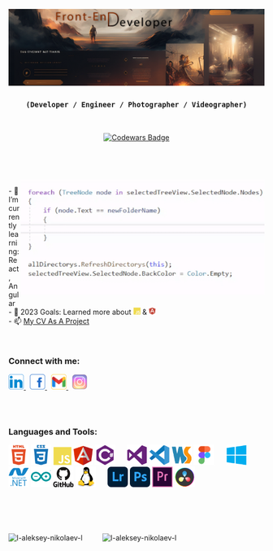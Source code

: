 [![MasterHead](/ICONS/Header.png)](https://github.com/l-Aleksey-Nikolaev-l)
<div align="center">

### `(Developer / Engineer / Photographer / Videographer)` ###

<br>

[![Codewars Badge](https://www.codewars.com/users/Aleksey_Nikolaev/badges/large?theme=light)](https://www.codewars.com/users/Aleksey_Nikolaev)

</div>
<h1></h1>
<br><br>
<img width="480" align="right" src="/ICONS/AVAN.gif" alt="AVAN"/>
<p>
    - 🌱 I’m currently learning: React, Angular
    <br>
    - 🎯 2023 Goals: Learned more about <img src="ICONS/JS.svg" alt="JavaScript" height="14" width="14"/> & <img src="ICONS/Angular.svg" alt="Angular" height="14" width="14"/>
    <br>
    - 📫 <a href="https://ncv-pi.vercel.app/">My CV As A Project</a>
</p>
<br>
<h3>Connect with me:</h3>
<p>
    <a href="https://www.linkedin.com/in/aleksey-nikolaev-092881174/" target="blank">
        <img src="/ICONS/LinkedIn.svg" alt="LinkedIn" height="30" width="30" />
    </a>&nbsp;
    <a href="https://www.facebook.com/facebook.client" target="_blank">
        <img src="/ICONS/Facebook.svg" alt="Facebook" height="30" width="30"/>
    </a>&nbsp;
    <a href="mailto:senatorfirst1@gmail.com" target="_blank">
        <img src="/ICONS/Gmail.svg" alt="Gmail" height="30" width="30">
    </a>&nbsp;
    <a href="https://www.instagram.com/mister.nikolson/" target="_blank">
        <img src="/ICONS/Insta.svg" alt="Instagram" height="30" width="30"/>
    </a>
</p>
<br>
<h1></h1>
<h3>Languages and Tools:</h3>
<p>
    <img src="/ICONS/HTML5.svg" alt="html5" width="40" height="40"/>
    <img src="/ICONS/CSS3.svg" alt="css3" width="40" height="40"/>
    <img src="/ICONS/JS.svg" alt="JavaScript" width="36" height="36"/>
    <img src="/ICONS/AngularJS.svg" alt="Angular" width="38" height="38"/>
    <img src="/ICONS/CCharp.svg" alt="csharp" width="40" height="40"/>
    &#160;&#160;&#160;&#160;
    <img src="/ICONS/VS.svg" alt="c" width="40" height="40"/>
    <img src="/ICONS/VSCode.svg" alt="c" width="40" height="40"/>
    <img src="/ICONS/WebStorm.svg" alt="c" width="40" height="40"/>
    <img src="/ICONS/Figma.svg" alt="c" width="40" height="40"/>
    &#160;&#160;&#160;&#160;
    <img src="/ICONS/Windows.svg" alt="Windows" width="40" height="40" />
    <img src="/ICONS/DotNet.svg" alt="dotnet" width="40" height="40" />
    <img src="/ICONS/Arduino.svg" alt="arduino" width="40" height="40" />
    <img src="/ICONS/GitHub.svg" alt="git" width="40" height="40" />
    <img src="/ICONS/Linux.svg" alt="linux" width="40" height="40" />
    &#160;&#160;&#160;&#160;
    <img src="/ICONS/LR.svg" alt="LightRoom" width="40" height="40" />
    <img src="/ICONS/PS.svg" alt="photoshop" width="40" height="40" />
    <img src="/ICONS/PR.svg" alt="Premiere Pro" width="40" height="40" />
    <img src="/ICONS/DaVinci.svg" alt="DaVinci Resolve" width="40" height="40" />
</p>
<h1></h1>
<br><br>
<p align="left">
    <img height="185" src="https://github-readme-stats.vercel.app/api/top-langs?username=l-aleksey-nikolaev-l&show_icons=true&locale=en&layout=compact" alt="l-aleksey-nikolaev-l"/>
    &#160;&#160;&#160;&#160;&#160;&#160;&#160;&#160;
    <img height="185" src="https://github-readme-streak-stats.herokuapp.com/?user=l-aleksey-nikolaev-l&" alt="l-aleksey-nikolaev-l"/>
</p>
<br>


